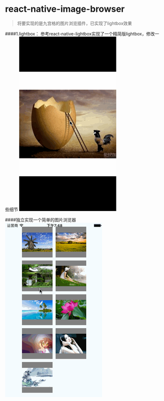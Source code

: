 # react-native-image-browser
>
>  将要实现的是九宫格的图片浏览插件，已实现了lightbox效果
>

####1.lightbox：
参考react-native-lightbox实现了一个精简版lightbox，修改一些细节
![image](https://github.com/CoderGLM/react-native-image-browser/blob/master/screenshots/lightbox.gif)<br/>

####独立实现一个简单的图片浏览器
![image](https://github.com/CoderGLM/react-native-image-browser/blob/master/screenshots/imagebrowser.gif)<br/>
